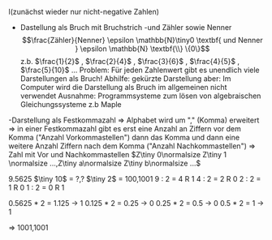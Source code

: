 l(zunächst wieder nur nicht-negative Zahlen)
- Dastellung als Bruch mit Bruchstrich
	-und Zähler sowie Nenner
$$\frac{Zähler}{Nenner} \epsilon \mathbb{N}\tiny0 \textbf{ und Nenner } \epsilon \mathbb{N} \textbf{\\} \{0\}$$
z.b. $\frac{1}{2}$ , $\frac{2}{4}$ , $\frac{3}{6}$ , $\frac{4}{5}$ , $\frac{5}{10}$ ...
Problem: Für jeden Zahlenwert gibt es unendlich viele Darstellungen als Bruch!
Abhilfe: gekürzte Darstellung
aber: Im Computer wird die Darstellung als Bruch im allgemeinen nicht verwendet
Ausnahme: Programmsysteme zum lösen von algebraischen Gleichungssysteme z.b Maple

-Darstellung als Festkommazahl
=> Alphabet wird um "," (Komma) erweitert
=> in einer Festkommazahl gibt es erst eine Anzahl an Ziffern vor dem Komma ("Anzahl Vorkommastellen")
dann das Komma und dann eine weitere Anzahl Ziffern nach dem Komma ("Anzahl Nachkommastellen")
=> Zahl mit Vor und Nachkommastellen
$Z\tiny 0\normalsize Z\tiny 1 \normalsize ...,Z\tiny a\normalsize Z\tiny b\normalsize ...$ 


9.5625 $\tiny 10$ = ?,? $\tiny 2$ = 100,1001
9 : 2 = 4 R 1
4 : 2 = 2 R 0
2 : 2 = 1 R 0
1 : 2 = 0 R 1

0.5625 * 2 = 1.125 -> 1
0.125 * 2 = 0.25 -> 0
0.25 * 2 = 0.5 -> 0
0.5 * 2 = 1 -> 1 

=> 1001,1001


  